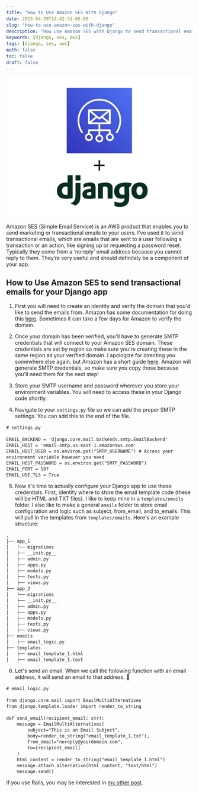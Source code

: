 ```yaml
---
title: "How to Use Amazon SES With Django"
date: 2023-04-29T14:42:51-05:00
slug: "how-to-use-amazon-ses-with-django"
description: "How use Amazon SES with Django to send transactional emails"
keywords: [django, ses, aws]
tags: [django, ses, aws]
math: false
toc: false
draft: false
---
```


![](../../static/ses_django.jpg)

Amazon SES (Simple Email Service) is an AWS product that enables you to send marketing or transactional emails to your users. I’ve used it to send transactional emails, which are emails that are sent to a user following a transaction or an action, like signing up or requesting a password reset. Typically they come from a ‘noreply’ email address because you cannot reply to them. They’re very useful and should definitely be a component of your app.

## How to Use Amazon SES to send transactional emails for your Django app

1. First you will need to create an identity and verify the domain that you'd like to send the emails from. Amazon has some documentation for doing this [here](https://docs.aws.amazon.com/ses/latest/dg/creating-identities.html#verify-domain-procedure). Sometimes it can take a few days for Amazon to verify the domain.
   
2. Once your domain has been verified, you'll have to generate SMTP credentials that will connect to your Amazon SES domain. These credentials are set by region so make sure you're creating these in the same region as your verified domain. I apologize for directing you somewhere else again, but Amazon has a short guide [here](https://docs.aws.amazon.com/ses/latest/dg/smtp-credentials.html). Amazon will generate SMTP credentials, so make sure you copy those because you'll need them for the next step!
   
3. Store your SMTP username and password wherever you store your environment variables. You will need to access these in your Django code shortly.
   
4. Navigate to your `settings.py` file so we can add the proper SMTP settings. You can add this to the end of the file.
   
```
# settings.py

EMAIL_BACKEND = 'django.core.mail.backends.smtp.EmailBackend'
EMAIL_HOST = 'email-smtp.us-east-1.amazonaws.com'
EMAIL_HOST_USER = os.environ.get("SMTP_USERNAME") # Access your environment variable however you need
EMAIL_HOST_PASSWORD = os.environ.get("SMTP_PASSWORD")
EMAIL_PORT = 587
EMAIL_USE_TLS = True
```
   
5. Now it's time to actually configure your Django app to use these credentials. First, identify where to store the email template code (these will be HTML and TXT files). I like to keep mine in a `templates/emails` folder. I also like to make a general `emails` folder to store email configuration and logic such as subject, from_email, and to_emails. This will pull in the templates from `templates/emails`. Here's an example structure:
```
.
├── app_1
│   └── migrations
│   ├── __init.py__
│   ├── admin.py
│   ├── apps.py
│   ├── models.py
│   ├── tests.py
│   ├── views.py
├── app_2
│   └── migrations
│   ├── __init.py__
│   ├── admin.py
│   ├── apps.py
│   ├── models.py
│   ├── tests.py
│   ├── views.py
├── emails
│   ├── email_logic.py
├── templates
│   ├── email_template_1.html
│   ├── email_template_1.text
```

6. Let's send an email. When we call the following function with an email address, it will send an email to that address. 💌
   
```
# email_logic.py

from django.core.mail import EmailMultiAlternatives
from django.template.loader import render_to_string

def send_email(recipient_email: str):
    message = EmailMultiAlternatives(
        subject="This is an Email Subject",
        body=render_to_string("email_template_1.txt"),
        from_email="noreply@yourdomain.com",
        to=[recipient_email]
    )
    html_content = render_to_string("email_template_1.html")
    message.attach_alternative(html_content, "text/html")
    message.send()
```


If you use Rails, you may be interested in [my other post](https://www.adriennefranke.com/blog/how-to-use-amazon-ses-with-rails/).
